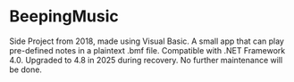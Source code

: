 # BeepingMusic
 Side Project from 2018, made using Visual Basic.
 A small app that can play pre-defined notes in a plaintext .bmf file.
 Compatible with .NET Framework 4.0. Upgraded to 4.8 in 2025 during recovery.
 No further maintenance will be done.
